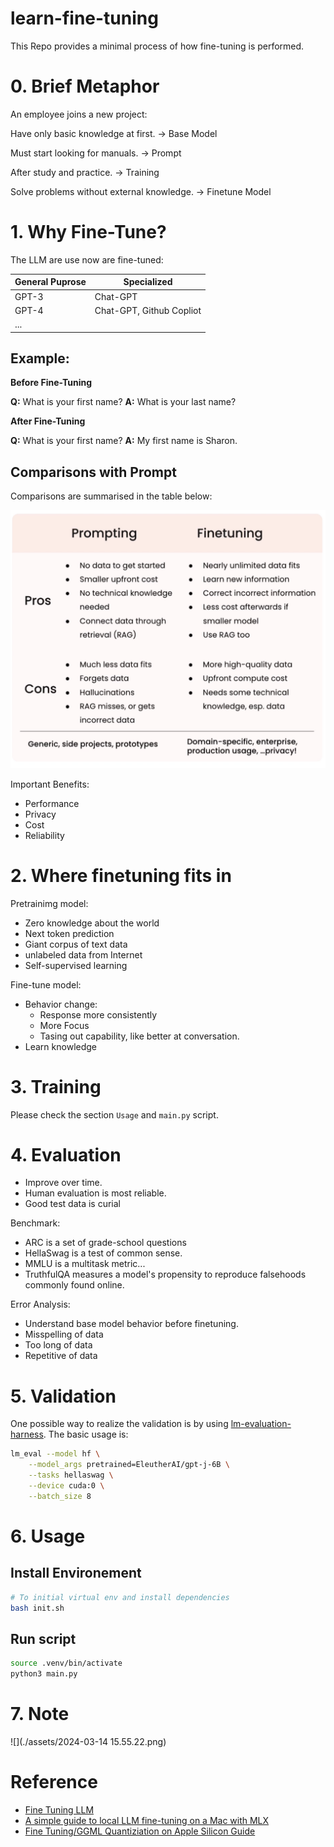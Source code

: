 # learn-fine-tuning

This Repo provides a minimal process of how fine-tuning is performed.

# 0. Brief Metaphor

An employee joins a new project:

Have only basic knowledge at first. -> Base Model

Must start looking for manuals. -> Prompt

After study and practice. -> Training

Solve problems without external knowledge. -> Finetune Model

# 1. Why Fine-Tune?

The LLM are use now are fine-tuned:

| General Puprose | Specialized    |
| --------------- | -------------- |
| GPT-3           | Chat-GPT       |
| GPT-4           | Chat-GPT, Github Copliot |
| ...             |                |


## Example:
**Before Fine-Tuning**

**Q:** What is your first name? **A:** What is your last name?

**After Fine-Tuning**

**Q:** What is your first name? **A:** My first name is Sharon.

## Comparisons with Prompt

Comparisons are summarised in the table below:

![](./assets/2024-03-10%2010.29.21.png)

Important Benefits:

- Performance
- Privacy
- Cost
- Reliability

# 2. Where finetuning fits in

Pretrainimg model:

- Zero knowledge about the world
- Next token prediction
- Giant corpus of text data
- unlabeled data from Internet
- Self-supervised learning

Fine-tune model:

- Behavior change:
	- Response more consistently
	- More Focus
	- Tasing out capability, like better at conversation. 
- Learn knowledge

# 3. Training

Please check the section `Usage` and `main.py` script.

# 4. Evaluation

- Improve over time.
- Human evaluation is most reliable.
- Good test data is curial

Benchmark:

- ARC is a set of grade-school questions
- HellaSwag is a test of common sense.
- MMLU is a multitask metric...
- TruthfulQA measures a model's propensity to reproduce falsehoods commonly found online.

Error Analysis:

- Understand base model behavior before finetuning.
- Misspelling of data
- Too long of data
- Repetitive of data

# 5. Validation
One possible way to realize the validation is by using [lm-evaluation-harness](https://github.com/EleutherAI/lm-evaluation-harness). The basic usage is:

```bash
lm_eval --model hf \
    --model_args pretrained=EleutherAI/gpt-j-6B \
    --tasks hellaswag \
    --device cuda:0 \
    --batch_size 8
```


# 6. Usage

## Install Environement
```bash
# To initial virtual env and install dependencies
bash init.sh
```

## Run script
```bash
source .venv/bin/activate
python3 main.py
```

# 7. Note

![](./assets/2024-03-14 15.55.22.png)

# Reference

-  [Fine Tuning LLM](https://www.deeplearning.ai/short-courses/finetuning-large-language-models/)
- [A simple guide to local LLM fine-tuning on a Mac with MLX](https://www.reddit.com/r/LocalLLaMA/comments/191s7x3/a_simple_guide_to_local_llm_finetuning_on_a_mac/
)
- [Fine Tuning/GGML Quantiziation on Apple Silicon Guide](https://www.reddit.com/r/LocalLLaMA/comments/15y9m64/fine_tuningggml_quantiziation_on_apple_silicon/?share_id=NzuooTD-GpE2r5igtN39C&utm_content=1&utm_medium=ios_app&utm_name=ioscss&utm_source=share&utm_term=1
)

